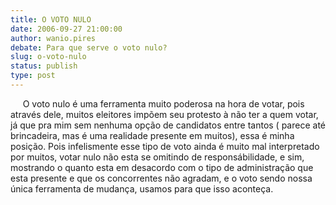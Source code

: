 ```yaml
---
title: O VOTO NULO
date: 2006-09-27 21:00:00
author: wanio.pires
debate: Para que serve o voto nulo?
slug: o-voto-nulo
status: publish 
type: post
---
```


     O voto nulo é uma ferramenta muito poderosa na hora de votar, pois através dele, muitos eleitores impõem seu protesto à não ter a quem votar, já que pra mim sem nenhuma opção de candidatos entre tantos ( parece até brincadeira, mas é uma realidade presente em muitos), essa é minha posição. Pois infelismente esse tipo de voto ainda é muito mal interpretado por muitos, votar nulo não esta se omitindo de responsábilidade, e sim, mostrando o quanto esta em desacordo com o tipo de administração que esta presente e que os concorrentes não agradam, e o voto sendo nossa única ferramenta de mudança, usamos para que isso aconteça.
